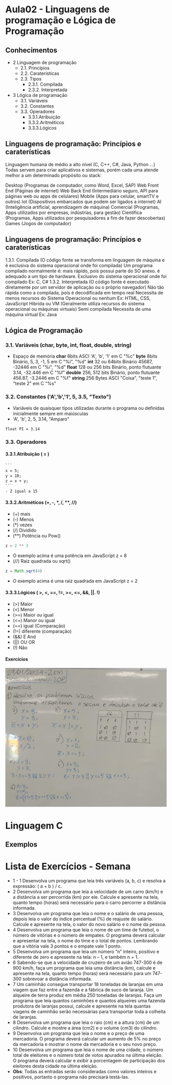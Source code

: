 # Aula02 - Linguagens de programação e Lógica de Programação

## Conhecimentos
- 2 Linguagem de programação
	- 2.1. Princípios
	- 2.2. Caraterísticas
	- 2.3. Tipos 
		- 2.3.1. Compilada
		- 2.3.2. Interpretada
- 3 Lógica de programação
	- 3.1. Variáveis
	- 3.2. Constantes
	- 3.3. Operadores
		- 3.3.1.Atribuição
		- 3.3.2.Aritméticos
		- 3.3.3.Lógicos

## Linguagens de programação: Princípios e caraterísticas
Linguagem humana de médio a alto nível (C, C++, C#, Java, Python ...) Todas servem para criar aplicativos e sistemas, porém cada uma atende melhor a um determinado propósito ou stack:

Desktop (Programas de computador, como Word, Excel, SAP)
Web Front End (Páginas de internet)
Web Back End (Intermediário seguro, API para páginas web ou apps de celulares)
Mobile (Apps para celular, smartTV e outros)
Iot (Dispositivos embarcados que podem ser ligados a internet)
AI (Inteligência artificial, aprendizagem de máquina)
Comercial (Programas, Apps utilizados por empresas, indústrias, para gestão)
Científica (Programas, Apps utilizados por pesquisadores a fim de fazer descobertas)
Games (Jogos de computador)

## Linguagens de programação: Princípios e caraterísticas
1.3.1. Compilada (O código fonte se transforma em linguagem de máquina e é exclusiva do sistema operacional onde foi compilada)
Um programa compilado normalmente é:
mais rápido, pois possui parte do SO anexo.
é adequado a um tipo de hardware.
Exclusivo do sistema operacional onde foi compilado
Ex: C, C#
1.3.2. Interpretada (O código fonte é executado diretamente por um servidor de aplicação ou o próprio navegador)
Não tão rápida como a compilada, pois é decodificada em tempo real
Necessita de menos recursos do Sistema Operacional ou nenhum
Ex: HTML, CSS, JavaScript
Hibrida ou VM (Geralmente utiliza recursos do sistema operacional ou máquinas virtuais)
Semi compilada
Necessita de uma máquina virtual
Ex: Java

## Lógica de Programação
### 3.1. Variáveis (char, byte, int, float, double, string)
- Espaço de memória
**char** 8bits ASCI 'A', 'b', '1' em C "%c"
**byte** 8bits Binário, 5, 3, -1, 5 em C "%i", "%d"
**int** 32 ou 64bits Binário 45687, -32446 em C "%i", "%d"
**float** 128 ou 256 bits Binário, ponto flutuante 3.14, -32.446 em C "%f"
**double** 256, 512 bits Binário, ponto flutuante 456.87, -3.2446 em C "%f"
**string** 256 Bytes ASCI "Coisa", "teste 1", "teste 2" em C "%s"

### 3.2. Constantes ('A','b','1', 5, 3.5, "Texto")
- Variáveis de quaisquer tipos utilizadas durante o programa ou definidas inicialmente sempre em maiúsculas
- 'A', 'b', 2, 5, 3.14, "Amparo"
```
float PI = 3.14
```
### 3.3. Operadores
#### 3.3.1.Atribuição ( = )
    ```
    x = 5;
    y = 10;
    z = x + y;
    ```
    - Z igual a 15
#### 3.3.2.Aritméticos (+, -, *, /, **, //)
- (+) mais
- (-) Menos
- (*) vezes
- (/) Dividido
- (**) Potência ou Pow()
```js
z = 2 ** 3
```
- O exemplo acima é uma potência em JavaScript z = 8
- (//) Raiz quadrada ou sqrt()
```js
z = Math.sqrt(4)
```
- O exemplo acima é uma raiz quadrada em JavaScript z = 2

#### 3.3.3.Lógicos ( >, <, ==, !=, >=, <=, &&, ||. !)
- (>) Maior
- (<) Menor
- (>=) Maior ou igual
- (<=) Manor ou igual
- (==) igual (Comparação)
- (!=) diferente (comparação)
- (&&) E And
- (||) OU OR
- (!) Não

#### Exercícios
![Exercícios](./exerc1.jpg)

# Linguagem C
## Exemplos

# Lista de Exercícios - Semana
- 1 - 1 Desenvolva um programa que leia três variáveis (a, b, c) e resolva a expressão: ( a + b ) / c.
- 2 Desenvolva um programa que leia a velocidade de um carro (km/h) e a distância a ser percorrida (km) por ele. Calcule e apresente na tela, quanto tempo (horas) será necessário para o carro percorrer a distância informada.
- 3 Desenvolva um programa que leia o nome e o salário de uma pessoa, depois leia o valor do índice percentual (%) de reajuste do salário. Calcule e apresente na tela, o valor do novo salário e o nome da pessoa.
- 4 Desenvolva um programa que leia o nome de um time de futebol, o número de vitórias e o número de empates. O programa deverá calcular e apresentar na tela, o nome do time e o total de pontos. Lembrando que a vitória vale 3 pontos e o empate vale 1 ponto.
- 5 Desenvolva um programa que leia um número ”n” inteiro, positivo e diferente de zero e apresente na tela: n – 1, e também n + 1.
- 6 Sabendo-se que a velocidade de cruzeiro de um avião 747-300 é de 900 km/h, faça um programa que leia uma distância (km), calcule e apresente na tela, quanto tempo (horas) será necessário para um 747-300 sobrevoar a distância informada.
- 7 Um caminhão consegue transportar 18 toneladas de laranjas em uma viagem que faz entre a fazenda e a fábrica de suco de laranja. Um alqueire de terra produz em média 250 toneladas de laranjas. Faça um programa que leia quantos caminhões e quantos alqueires uma fazenda produtora de laranjas possui, calcule e apresente na tela quantas viagens de caminhão serão necessárias para transportar toda a colheita de laranjas.
- 8 Desenvolva um programa que leia o raio (cm) e a altura (cm) de um cilindro. Calcule e mostre a área (cm2) e o volume (cm3) do cilindro.
- 9 Desenvolva um programa que leia o nome e o preço de uma mercadoria. O programa deverá calcular um aumento de 5% no preço da mercadoria e mostrar o nome da mercadoria e o seu novo preço.
- 10 Desenvolva um programa que leia o nome de uma cidade, o número total de eleitores e o número total de votos apurados na última eleição. O programa deverá calcular e exibir a porcentagem de participação dos eleitores desta cidade na última eleição.
- **Obs**: Todas as entradas serão consideradas como valores inteiros e positivos, portanto o programa não precisará testá-las.